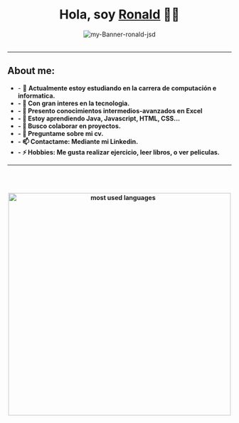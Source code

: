 
<h1 align="center">Hola, soy <a href="https://www.linkedin.com/in/ronald-santiago-jaime-duran/">Ronald</a> 👋😊</h1>

<div align=center>
    <img src="https://i.ibb.co/Pw0tBHj/my-Banner-ronald-jsd.gif" alt="my-Banner-ronald-jsd">

</div>
<br>

<hr >
<h2>About me:</h2>
<ul>  
<li> - 🔭 <b> Actualmente estoy estudiando en la carrera de computación e informatica. </li>
<li> - 💙 <b> Con gran interes en la tecnologia. </li>
<li> - 🌱 <b> Presento conocimientos intermedios-avanzados en Excel</li>
<li> - 🌱 <b> Estoy aprendiendo Java, Javascript, HTML, CSS... </li>
<li> - 👯 <b> Busco colaborar en proyectos.</li>
<li> - 💬 <b> Preguntame sobre mi cv.</li>
<li> - 📫 <b> Contactame: Mediante mi Linkedin.</li>
<li> - ⚡ <b> Hobbies: Me gusta realizar ejercicio, leer libros, o ver peliculas.</li>
</ul>
<hr>
<br> <br>
<p align="center">
    <img alt="most used languages" width="500px" src="https://github-readme-stats.vercel.app/api/top-langs/?username=Ronald-jsd&count_private=true&theme=algolia&bg_color=0,000000,130F40&layout=compact&border_radius=8&langs_count=20&hide=hack,swift,kotlin,objective-c"/>
</p>
